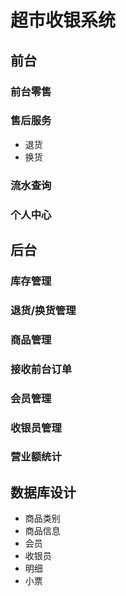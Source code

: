 # 超市收银系统
## 前台
### 前台零售
### 售后服务
- 退货
- 换货
### 流水查询
### 个人中心

## 后台
### 库存管理
### 退货/换货管理
### 商品管理
### 接收前台订单
### 会员管理
### 收银员管理
### 营业额统计

## 数据库设计
- 商品类别
- 商品信息
- 会员
- 收银员
- 明细
- 小票



